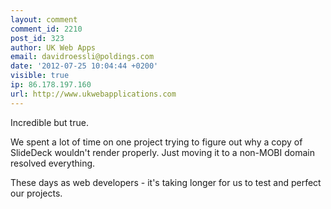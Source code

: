 ```yaml
---
layout: comment
comment_id: 2210
post_id: 323
author: UK Web Apps
email: davidroessli@poldings.com
date: '2012-07-25 10:04:44 +0200'
visible: true
ip: 86.178.197.160
url: http://www.ukwebapplications.com
---
```

Incredible but true.

We spent a lot of time on one project trying to figure out why a copy of SlideDeck wouldn't render properly. Just moving it to a non-MOBI domain resolved everything. 

These days as web developers - it's taking longer for us to test and perfect our projects.
